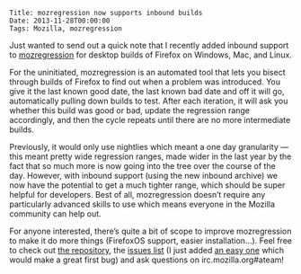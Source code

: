     Title: mozregression now supports inbound builds
    Date: 2013-11-28T00:00:00
    Tags: Mozilla, mozregression


Just wanted to send out a quick note that I recently added inbound support to [mozregression][1] for desktop builds of Firefox on Windows, Mac, and Linux.

For the uninitiated, mozregression is an automated tool that lets you bisect through builds of Firefox to find out when a problem was introduced. You give it the last known good date, the last known bad date and off it will go, automatically pulling down builds to test. After each iteration, it will ask you whether this build was good or bad, update the regression range accordingly, and then the cycle repeats until there are no more intermediate builds. 

Previously, it would only use nightlies which meant a one day granularity &#8212; this meant pretty wide regression ranges, made wider in the last year by the fact that so much more is now going into the tree over the course of the day. However, with inbound support (using the new inbound archive) we now have the potential to get a much tighter range, which should be super helpful for developers. Best of all, mozregression doesn&#8217;t require any particularly advanced skills to use which means everyone in the Mozilla community can help out.

For anyone interested, there&#8217;s quite a bit of scope to improve mozregression to make it do more things (FirefoxOS support, easier installation&#8230;). Feel free to check out [the repository][2], the [issues list][3] (I just added [an easy one][4] which would make a great first bug) and ask questions on irc.mozilla.org#ateam!

 [1]: http://mozilla.github.io/mozregression/
 [2]: http://github.com/mozilla/mozregression
 [3]: https://github.com/mozilla/mozregression/issues?state=open
 [4]: https://github.com/mozilla/mozregression/issues/76